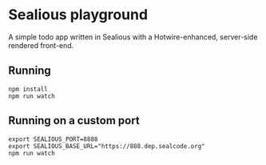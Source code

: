# Sealious playground

A simple todo app written in Sealious with a Hotwire-enhanced, server-side
rendered front-end.

## Running

```
npm install
npm run watch
```

## Running on a custom port

```
export SEALIOUS_PORT=8888
export SEALIOUS_BASE_URL="https://888.dep.sealcode.org"
npm run watch
```
